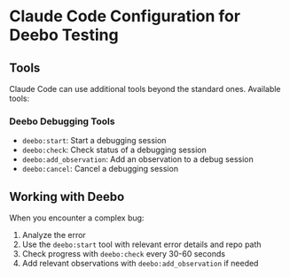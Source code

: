 # Claude Code Configuration for Deebo Testing

## Tools

Claude Code can use additional tools beyond the standard ones. Available tools:

### Deebo Debugging Tools

- `deebo:start`: Start a debugging session
- `deebo:check`: Check status of a debugging session
- `deebo:add_observation`: Add an observation to a debug session
- `deebo:cancel`: Cancel a debugging session

## Working with Deebo

When you encounter a complex bug:
1. Analyze the error
2. Use the `deebo:start` tool with relevant error details and repo path
3. Check progress with `deebo:check` every 30-60 seconds
4. Add relevant observations with `deebo:add_observation` if needed
